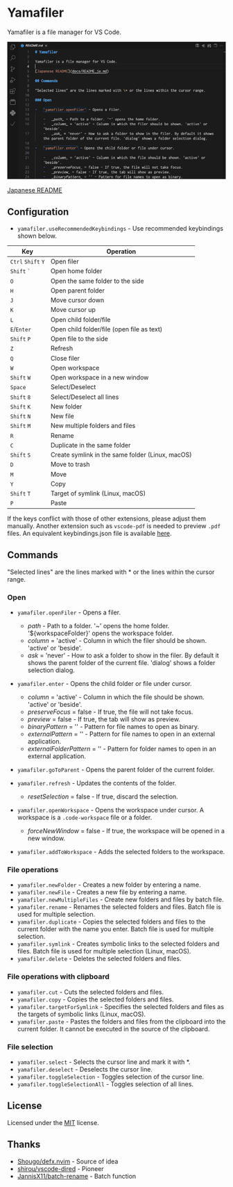 # Yamafiler

Yamafiler is a file manager for VS Code.

![demo](images/demo.gif)

[Japanese README](docs/README_ja.md)

## Configuration

-   `yamafiler.useRecommendedKeybindings` - Use recommended keybindings shown below.

| Key                | Operation                                        |
| ------------------ | ------------------------------------------------ |
| `Ctrl` `Shift` `Y` | Open filer                                       |
| `Shift` `` ` ``    | Open home folder                                 |
| `O`                | Open the same folder to the side                 |
| `H`                | Open parent folder                               |
| `J`                | Move cursor down                                 |
| `K`                | Move cursor up                                   |
| `L`                | Open child folder/file                           |
| `E`/`Enter`        | Open child folder/file (open file as text)       |
| `Shift` `P`        | Open file to the side                            |
| `Z`                | Refresh                                          |
| `Q`                | Close filer                                      |
| `W`                | Open workspace                                   |
| `Shift` `W`        | Open workspace in a new window                   |
| `Space`            | Select/Deselect                                  |
| `Shift` `8`        | Select/Deselect all lines                        |
| `Shift` `K`        | New folder                                       |
| `Shift` `N`        | New file                                         |
| `Shift` `M`        | New multiple folders and files                   |
| `R`                | Rename                                           |
| `C`                | Duplicate in the same folder                     |
| `Shift` `S`        | Create symlink in the same folder (Linux, macOS) |
| `D`                | Move to trash                                    |
| `M`                | Move                                             |
| `Y`                | Copy                                             |
| `Shift` `T`        | Target of symlink (Linux, macOS)                 |
| `P`                | Paste                                            |

If the keys conflict with those of other extensions, please adjust them manually.
Another extension such as `vscode-pdf` is needed to preview `.pdf` files.
An equivalent keybindings.json file is available [here](docs/keybindings.json).

## Commands

"Selected lines" are the lines marked with \* or the lines within the cursor range.

### Open

-   `yamafiler.openFiler` - Opens a filer.

    -   _path_ - Path to a folder. '~' opens the home folder. '${workspaceFolder}' opens the workspace folder.
    -   _column_ = 'active' - Column in which the filer should be shown. 'active' or 'beside'.
    -   _ask_ = 'never' - How to ask a folder to show in the filer. By default it shows the parent folder of the current file. 'dialog' shows a folder selection dialog.

-   `yamafiler.enter` - Opens the child folder or file under cursor.

    -   _column_ = 'active' - Column in which the file should be shown. 'active' or 'beside'.
    -   _preserveFocus_ = false - If true, the file will not take focus.
    -   _preview_ = false - If true, the tab will show as preview.
    -   _binaryPattern_ = '' - Pattern for file names to open as binary.
    -   _externalPattern_ = '' - Pattern for file names to open in an external application.
    -   _externalFolderPattern_ = '' - Pattern for folder names to open in an external application.

-   `yamafiler.goToParent` - Opens the parent folder of the current folder.
-   `yamafiler.refresh` - Updates the contents of the folder.
    -   _resetSelection_ = false - If true, discard the selection.
-   `yamafiler.openWorkspace` - Opens the workspace under cursor. A workspace is a `.code-workspace` file or a folder.
    -   _forceNewWindow_ = false - If true, the workspace will be opened in a new window.
-   `yamafiler.addToWorkspace` - Adds the selected folders to the workspace.

### File operations

-   `yamafiler.newFolder` - Creates a new folder by entering a name.
-   `yamafiler.newFile` - Creates a new file by entering a name.
-   `yamafiler.newMultipleFiles` - Create new folders and files by batch file.
-   `yamafiler.rename` - Renames the selected folders and files. Batch file is used for multiple selection.
-   `yamafiler.duplicate` - Copies the selected folders and files to the current folder with the name you enter. Batch file is used for multiple selection.
-   `yamafiler.symlink` - Creates symbolic links to the selected folders and files. Batch file is used for multiple selection (Linux, macOS).
-   `yamafiler.delete` - Deletes the selected folders and files.

### File operations with clipboard

-   `yamafiler.cut` - Cuts the selected folders and files.
-   `yamafiler.copy` - Copies the selected folders and files.
-   `yamafiler.targetForSymlink` - Specifies the selected folders and files as the targets of symbolic links (Linux, macOS).
-   `yamafiler.paste` - Pastes the folders and files from the clipboard into the current folder. It cannot be executed in the source of the clipboard.

### File selection

-   `yamafiler.select` - Selects the cursor line and mark it with \*.
-   `yamafiler.deselect` - Deselects the cursor line.
-   `yamafiler.toggleSelection` - Toggles selection of the cursor line.
-   `yamafiler.toggleSelectionAll` - Toggles selection of all lines.

## License

Licensed under the [MIT](LICENSE) license.

## Thanks

-   [Shougo/defx.nvim](https://github.com/Shougo/defx.nvim) - Source of idea
-   [shirou/vscode-dired](https://github.com/shirou/vscode-dired) - Pioneer
-   [JannisX11/batch-rename](https://github.com/JannisX11/batch-rename) - Batch function

